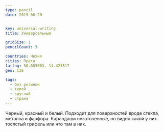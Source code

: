 ```yaml
---
type: pencil
date: 2019-06-20


key: universal-writing
title: Универсальные

gridSize: 1
pencilCount: 3

countries: Чехия
cities: Прага
latlng: 50.085003, 14.423517
geo: CZE

tags:
  - без резинки
  - тупой
  - круглый
  - страна
---
```


Черный, красный и белый. Подходит для поверхностей вроде стекла, металла и фарфора. Карандаши незаточенные, но видно какой у них тослстый грифель или что там в них.
